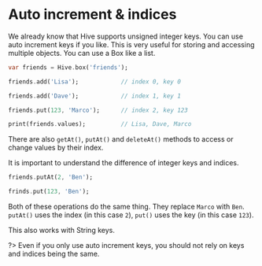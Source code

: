 # Auto increment & indices

We already know that Hive supports unsigned integer keys. You can use auto increment keys if you like. This is very useful for storing and accessing multiple objects. You can use a Box like a list.

```dart
var friends = Hive.box('friends');

friends.add('Lisa');            // index 0, key 0

friends.add('Dave');            // index 1, key 1

friends.put(123, 'Marco');      // index 2, key 123

print(friends.values);          // Lisa, Dave, Marco
```

There are also `getAt()`, `putAt()` and `deleteAt()` methods to access or change values by their index.

It is important to understand the difference of integer keys and indices.

```dart
friends.putAt(2, 'Ben');
```

```dart
frinds.put(123, 'Ben');
```

Both of these operations do the same thing. They replace `Marco` with `Ben`. `putAt()` uses the index (in this case `2`), `put()` uses the key (in this case `123`).

This also works with String keys.

?> Even if you only use auto increment keys, you should not rely on keys and indices being the same.